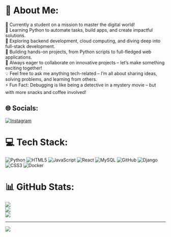 # 💫 About Me:
🌱 Currently a student on a mission to master the digital world!<br>🐍 Learning Python to automate tasks, build apps, and create impactful solutions.<br>👾 Exploring backend development, cloud computing, and diving deep into full-stack development.<br>🚀 Building hands-on projects, from Python scripts to full-fledged web applications.<br>🤝 Always eager to collaborate on innovative projects – let’s make something exciting together!<br>💡 Feel free to ask me anything tech-related – I’m all about sharing ideas, solving problems, and learning from others.<br>⚡ Fun Fact: Debugging is like being a detective in a mystery movie – but with more snacks and coffee involved!


## 🌐 Socials:
[![Instagram](https://img.shields.io/badge/Instagram-%23E4405F.svg?logo=Instagram&logoColor=white)](https://instagram.com/Gaurav_Neelrayan) 

# 💻 Tech Stack:
![Python](https://img.shields.io/badge/python-3670A0?style=for-the-badge&logo=python&logoColor=ffdd54) ![HTML5](https://img.shields.io/badge/html5-%23E34F26.svg?style=for-the-badge&logo=html5&logoColor=white) ![JavaScript](https://img.shields.io/badge/javascript-%23323330.svg?style=for-the-badge&logo=javascript&logoColor=%23F7DF1E) ![React](https://img.shields.io/badge/react-%2320232a.svg?style=for-the-badge&logo=react&logoColor=%2361DAFB) ![MySQL](https://img.shields.io/badge/mysql-4479A1.svg?style=for-the-badge&logo=mysql&logoColor=white) ![GitHub](https://img.shields.io/badge/github-%23121011.svg?style=for-the-badge&logo=github&logoColor=white) ![Django](https://img.shields.io/badge/django-%23092E20.svg?style=for-the-badge&logo=django&logoColor=white) ![CSS3](https://img.shields.io/badge/css3-%231572B6.svg?style=for-the-badge&logo=css3&logoColor=white) ![Docker](https://img.shields.io/badge/docker-%230db7ed.svg?style=for-the-badge&logo=docker&logoColor=white)
# 📊 GitHub Stats:
![](https://github-readme-stats.vercel.app/api?username=Gaurav-Neelrayan&theme=dark&hide_border=false&include_all_commits=false&count_private=false)<br/>
![](https://github-readme-streak-stats.herokuapp.com/?user=Gaurav-Neelrayan&theme=dark&hide_border=false)<br/>
![](https://github-readme-stats.vercel.app/api/top-langs/?username=Gaurav-Neelrayan&theme=dark&hide_border=false&include_all_commits=false&count_private=false&layout=compact)

---
[![](https://visitcount.itsvg.in/api?id=Gaurav-Neelrayan&icon=0&color=0)](https://visitcount.itsvg.in)

<!-- Proudly created with GPRM ( https://gprm.itsvg.in ) -->
